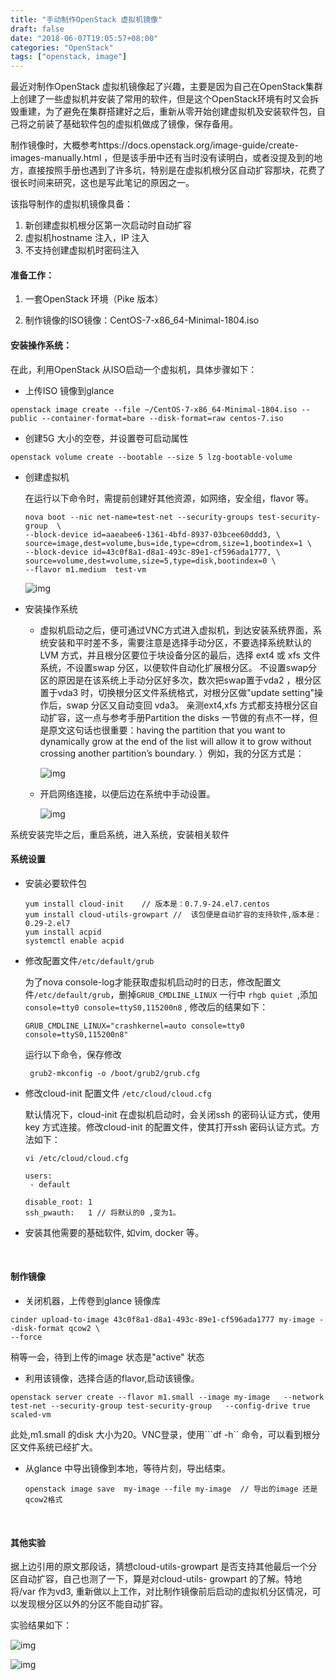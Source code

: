 ```yaml
---
title: "手动制作OpenStack 虚拟机镜像"
draft: false
date: "2018-06-07T19:05:57+08:00"
categories: "OpenStack"
tags: ["openstack, image"]
---
```





最近对制作OpenStack 虚拟机镜像起了兴趣，主要是因为自己在OpenStack集群上创建了一些虚拟机并安装了常用的软件，但是这个OpenStack环境有时又会拆毁重建，为了避免在集群搭建好之后，重新从零开始创建虚拟机及安装软件包，自己将之前装了基础软件包的虚拟机做成了镜像，保存备用。

制作镜像时，大概参考https://docs.openstack.org/image-guide/create-images-manually.html ，但是该手册中还有当时没有读明白，或者没提及到的地方，直接按照手册也遇到了许多坑，特别是在虚拟机根分区自动扩容那块，花费了很长时间来研究，这也是写此笔记的原因之一。

该指导制作的虚拟机镜像具备：

1. 新创建虚拟机根分区第一次启动时自动扩容
2. 虚拟机hostname 注入，IP 注入
3. 不支持创建虚拟机时密码注入

#### 准备工作：

1. 一套OpenStack 环境（Pike 版本）

2. 制作镜像的ISO镜像：CentOS-7-x86_64-Minimal-1804.iso

#### 安装操作系统：

在此，利用OpenStack 从ISO启动一个虚拟机，具体步骤如下：

- 上传ISO 镜像到glance

```
openstack image create --file ~/CentOS-7-x86_64-Minimal-1804.iso --public --container-format=bare --disk-format=raw centos-7.iso
```

- 创建5G 大小的空卷，并设置卷可启动属性

```
openstack volume create --bootable --size 5 lzg-bootable-volume
```
- 创建虚拟机

   在运行以下命令时，需提前创建好其他资源，如网络，安全组，flavor 等。

   ```
   nova boot --nic net-name=test-net --security-groups test-security-group  \
   --block-device id=aaeabee6-1361-4bfd-8937-03bcee60ddd3, \
   source=image,dest=volume,bus=ide,type=cdrom,size=1,bootindex=1 \
   --block-device id=43c0f8a1-d8a1-493c-89e1-cf596ada1777, \
   source=volume,dest=volume,size=5,type=disk,bootindex=0 \
   --flavor m1.medium  test-vm
   ```

   ![img](/make-vm-image/nova-boot-cmd.png) 

- 安装操作系统

   - 虚拟机启动之后，便可通过VNC方式进入虚拟机，到达安装系统界面，系统安装和平时差不多，需要注意是选择手动分区，不要选择系统默认的LVM 方式，并且根分区要位于块设备分区的最后，选择 ext4 或 xfs 文件系统，不设置swap 分区，以便软件自动化扩展根分区。
     不设置swap分区的原因是在该系统上手动分区好多次，数次把swap置于vda2 ，根分区置于vda3 时，切换根分区文件系统格式，对根分区做"update setting"操作后，swap 分区又自动变回 vda3。
     亲测ext4,xfs 方式都支持根分区自动扩容，这一点与参考手册Partition the disks 一节做的有点不一样，但是原文这句话也很重要：having the partition that you want to dynamically grow at the end of the list will allow it to grow without crossing another partition’s boundary. ）例如，我的分区方式是：

     ![img](/make-vm-image/disk-partition.png) 

   - 开启网络连接，以便后边在系统中手动设置。

     ![img](/make-vm-image/network-setting.png) 

系统安装完毕之后，重启系统，进入系统，安装相关软件 


#### 系统设置

- 安装必要软件包

  ```
  yum install cloud-init    // 版本是：0.7.9-24.el7.centos
  yum install cloud-utils-growpart //  该包便是自动扩容的支持软件,版本是：0.29-2.el7 
  yum install acpid
  systemctl enable acpid
  ```


- 修改配置文件`/etc/default/grub`

  为了nova console-log才能获取虚拟机启动时的日志，修改配置文件`/etc/default/grub`，删掉```GRUB_CMDLINE_LINUX``` 一行中 ``rhgb quiet ``,添加 ```console=tty0 console=ttyS0,115200n8``` , 修改后的结果如下：

  ```
  GRUB_CMDLINE_LINUX="crashkernel=auto console=tty0 console=ttyS0,115200n8"
  ```

  运行以下命令，保存修改

  ```
   grub2-mkconfig -o /boot/grub2/grub.cfg
  ```

- 修改cloud-init 配置文件 ```/etc/cloud/cloud.cfg```

  默认情况下，cloud-init 在虚拟机启动时，会关闭ssh 的密码认证方式，使用key 方式连接。修改cloud-init 的配置文件，使其打开ssh 密码认证方式。方法如下：

  ```
  vi /etc/cloud/cloud.cfg
  
  users:
   - default
     
  disable_root: 1
  ssh_pwauth:   1 // 将默认的0 ,变为1。
  ```

- 安装其他需要的基础软件, 如vim, docker  等。

​  
####   制作镜像

- 关闭机器，上传卷到glance 镜像库

```
cinder upload-to-image 43c0f8a1-d8a1-493c-89e1-cf596ada1777 my-image --disk-format qcow2 \
--force
```

稍等一会，待到上传的image 状态是"active" 状态

- 利用该镜像，选择合适的flavor,启动该镜像。

```
openstack server create --flavor m1.small --image my-image   --network test-net --security-group test-security-group   --config-drive true  scaled-vm
```

此处,m1.small 的disk 大小为20。VNC登录，使用```df -h`` 命令，可以看到根分区文件系统已经扩大。

- 从glance 中导出镜像到本地，等待片刻，导出结束。  

  ```
  openstack image save  my-image --file my-image  // 导出的image 还是qcow2格式 
  ```
​
#### 其他实验

据上边引用的原文那段话，猜想cloud-utils-growpart 是否支持其他最后一个分区自动扩容，自己也测了一下，算是对cloud-utils-	growpart 的了解。特地将/var 作为vd3, 重新做以上工作，对比制作镜像前后启动的虚拟机分区情况，可以发现根分区以外的分区不能自动扩容。

实验结果如下：

![img](/make-vm-image/error-test1.png) 

![img](/make-vm-image/error-test2.png) 

  

   

   





   

   